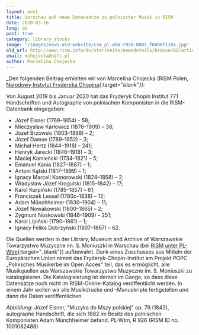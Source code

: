 ```yaml
---
layout: post
title: Vorschau auf neue Datensätze zu polnischer Musik in RISM
date: 2020-03-16
lang: de
post: true
category: library_stocks
image: "/images/news-old-website/csm_pl-wtm-r926-0005_f0490f118a.jpg"
old_url: http://www.rism.info/de/startseite/newsdetails/browse/62/article/64/preview-of-new-records-for-polish-music-in-rism.html
email: mchojecka@nifc.pl
author: Marcelina Chojecka
---
```



_Den folgenden Beitrag erhielten wir von Marcelina Chojecka (RISM Polen, [Narodowy Instytut Fryderyka Chopina](https://nifc.pl/pl){:target="_blank"}):_

Von August 2019 bis Januar 2020 hat das Fryderyk Chopin Institut 771 Handschriften und Autographe von polnischen Komponisten in die RISM-Datenbank eingegeben:

- Józef Elsner (1769–1854) – 58;
- Mieczysław Karłowicz (1876–1909) – 38;
- Józef Brzowski (1803–1888) – 2;
- Józef Damse (1789–1852) – 3;
- Michał Hertz (1844–1918) – 241;
- Henryk Jarecki (1846–1918) – 3;
- Maciej Kamieński (1734–1821) – 5;
- Emanuel Kania (1827–1887) – 1;
- Antoni Kątski (1817–1899) – 1;
- Ignacy Marceli Komorowski (1824–1858) – 2;
- Władysław Józef Krogulski (1815–1842) – 17;
- Karol Kurpiński (1785–1857) – 61;
- Franciszek Lessel (1780c–1838) – 12;
- Adam Münchheimer (1830–1904) – 11;
- Józef Nowakowski (1800–1865) – 2;
- Zygmunt Noskowski (1846–1909) – 251;
- Karol Lipiński (1790–1861) – 1;
- Ignacy Feliks Dobrzyński (1807–1867) – 62.



Die Quellen werden in der Library, Museum and Archive of Warszawskie Towarzystwo Muzyczne im. S. Moniuszki in Warschau (bei [RISM unter PL-Wtm](https://opac.rism.info/search?View=rism&siglum=PL-Wtm){:target="_blank"}) aufbewahrt. Dank eines Zuschusses aus Mitteln der Europäischen Union nimmt das Fryderyk-Chopin-Institut am Projekt POPC „Polnisches Musikerbe im Open Acces" teil, das es ermöglicht, alle Musikquellen aus Warszawskie Towarzystwo Muzyczne im. S. Moniuszki zu katalogisieren. Die Katalogisierung ist derzeit im Gange, so dass diese Datensätze noch nicht im RISM-Online-Katalog veröffentlicht werden. In einem Jahr wollen wir alle Musikdrucke und -Manuskripte fertigstellen und dann die Daten veröffentlichen.



_Abbildung_: Józef Elsner, "Muzyka do Mszy polskiej" op. 79 (1843), autographe Handschrift, die sich 1882 im Besitz des polnischen Komponisten Adam Münchheimer befand. PL-Wtm, R 926 (RISM ID no. 1001082488)



<script type="text/javascript">var switchTo5x=true;</script><script type="text/javascript" src="http://w.sharethis.com/button/buttons.js"></script><script type="text/javascript">stLight.options({publisher: "9b601438-1ce1-49d8-bfd7-9cff5df54c17", doNotHash: false, doNotCopy: false, hashAddressBar: false});</script>